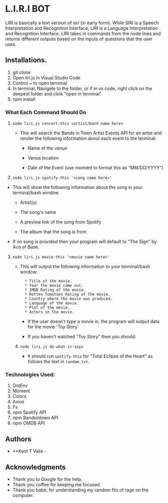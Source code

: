 # L.I.R.I BOT
LIRI is basically a text version of siri (in early form). While SIRI is a Speech Interpretation and Recognition Interface, LIRI is a Language Interpretation and Recognition Interface. LIRI takes in commands from the node lines and returns different outputs based on the inputs of questions that the user uses. 




## Installations.
1. git clone 
2. Open liri.js in Visual Studio Code
3. Control ~  to open terminal 
4. In terminal, Navigate to the folder, or if in vs code, right click on the deepest folder and click "open in terminal"
5. npm install



### What Each Command Should Do

1. `node liri.js concert-this <artist/band name here>`

   * This will search the Bands in Town Artist Events API for an artist and render the following information about each event to the terminal:

     * Name of the venue

     * Venue location

     * Date of the Event (use moment to format this as "MM/DD/YYYY")
     
     
 2. `node liri.js spotify-this '<song name here>'`

   * This will show the following information about the song in your terminal/bash window

     * Artist(s)

     * The song's name

     * A preview link of the song from Spotify

     * The album that the song is from

   * If no song is provided then your program will default to "The Sign" by Ace of Base.
   
3. `node liri.js movie-this '<movie name here>'`

   * This will output the following information to your terminal/bash window:

     ```
       * Title of the movie.
       * Year the movie came out.
       * IMDB Rating of the movie.
       * Rotten Tomatoes Rating of the movie.
       * Country where the movie was produced.
       * Language of the movie.
       * Plot of the movie.
       * Actors in the movie.
     ```

      * If the user doesn't type a movie in, the program will output data for the movie 'Toy Story'

      * If you haven't watched "Toy Story" then you should: 
   
   4. `node liri.js do-what-it-says`

       * It should run `spotify-this` for "Total Eclipse of the Heart" as follows the text in `random.txt`.


### Technologies Used:
1. DotEnv
2. Moment
3. Colors
4. Axios
5. Fs
6. npm Spotify API
7. npm Bandsintown API
8. npm OMDB API




## Authors

* **Kent T Valle -


## Acknowledgments

* Thank you to Google for the help,
* Thank you coffee for keeping me focused.
* Thank you babe, for understanding my random fits of rage on the computer.

